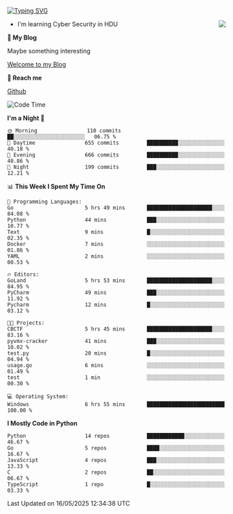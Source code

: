 [![Typing SVG](https://readme-typing-svg.herokuapp.com?font=Fira+Code&pause=1000&random=false&width=450&height=60&lines=Hello+%F0%9F%91%8B%F0%9F%8F%BB;I'm+JBNRZ)](https://git.io/typing-svg)

<a href="#">
  <img align="right" src="https://github-readme-stats.vercel.app/api?username=JBNRZ&show_icons=true&bg_color=15,f2f7fd,E0EAFC" />
</a>

- I'm learning Cyber Security in HDU

 **🌱 My Blog**

Maybe something interesting

[Welcome to my Blog](https://jbnrz.com.cn/)

 **💬 Reach me** 

[Github](https://github.com/JBNRZ)


<!--START_SECTION:waka-->
![Code Time](http://img.shields.io/badge/Code%20Time-1%2C182%20hrs%2052%20mins-blue)

**I'm a Night 🦉** 

```text
🌞 Morning                110 commits         ██░░░░░░░░░░░░░░░░░░░░░░░   06.75 % 
🌆 Daytime                655 commits         ██████████░░░░░░░░░░░░░░░   40.18 % 
🌃 Evening                666 commits         ██████████░░░░░░░░░░░░░░░   40.86 % 
🌙 Night                  199 commits         ███░░░░░░░░░░░░░░░░░░░░░░   12.21 % 
```


📊 **This Week I Spent My Time On** 

```text
💬 Programming Languages: 
Go                       5 hrs 49 mins       █████████████████████░░░░   84.08 % 
Python                   44 mins             ███░░░░░░░░░░░░░░░░░░░░░░   10.77 % 
Text                     9 mins              █░░░░░░░░░░░░░░░░░░░░░░░░   02.35 % 
Docker                   7 mins              ░░░░░░░░░░░░░░░░░░░░░░░░░   01.86 % 
YAML                     2 mins              ░░░░░░░░░░░░░░░░░░░░░░░░░   00.53 % 

🔥 Editors: 
GoLand                   5 hrs 53 mins       █████████████████████░░░░   84.95 % 
PyCharm                  49 mins             ███░░░░░░░░░░░░░░░░░░░░░░   11.92 % 
Pycharm                  12 mins             █░░░░░░░░░░░░░░░░░░░░░░░░   03.12 % 

🐱‍💻 Projects: 
CBCTF                    5 hrs 45 mins       █████████████████████░░░░   83.16 % 
pyvmx-cracker            41 mins             ███░░░░░░░░░░░░░░░░░░░░░░   10.02 % 
test.py                  20 mins             █░░░░░░░░░░░░░░░░░░░░░░░░   04.94 % 
usage.go                 6 mins              ░░░░░░░░░░░░░░░░░░░░░░░░░   01.49 % 
test                     1 min               ░░░░░░░░░░░░░░░░░░░░░░░░░   00.30 % 

💻 Operating System: 
Windows                  6 hrs 55 mins       █████████████████████████   100.00 % 
```

**I Mostly Code in Python** 

```text
Python                   14 repos            ████████████░░░░░░░░░░░░░   46.67 % 
Go                       5 repos             ████░░░░░░░░░░░░░░░░░░░░░   16.67 % 
JavaScript               4 repos             ███░░░░░░░░░░░░░░░░░░░░░░   13.33 % 
C                        2 repos             ██░░░░░░░░░░░░░░░░░░░░░░░   06.67 % 
TypeScript               1 repo              █░░░░░░░░░░░░░░░░░░░░░░░░   03.33 % 
```




 Last Updated on 16/05/2025 12:34:38 UTC
<!--END_SECTION:waka-->
